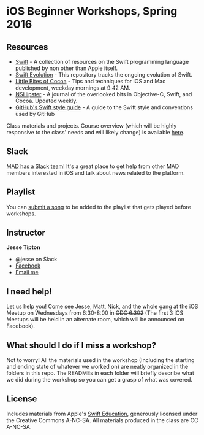 # iOS Beginner Workshops, Spring 2016

## Resources

* [Swift](https://developer.apple.com/swift) - A collection of resources on the Swift programming language published by non other than Apple itself.
* [Swift Evolution](https://github.com/apple/swift-evolution) - This repository tracks the ongoing evolution of Swift.
* [Little Bites of Cocoa](https://littlebitesofcocoa.com) - Tips and techniques for iOS and Mac development, weekday mornings at 9:42 AM.
* [NSHipster](https://nshipster.com) - A journal of the overlooked bits in Objective-C, Swift, and Cocoa. Updated weekly.
* [GitHub's Swift style guide](https://github.com/github/swift-style-guide/blob/master/README.md) - A guide to the Swift style and conventions used by GitHub

Class materials and projects. Course overview (which will be highly responsive to the class' needs and will likely change) is available [here](https://docs.google.com/document/d/1yQ3bC7nxbvQzLUsWP8gnpekn14kmnNnLyTWCipy_V5I/edit?usp=sharing).

## Slack

[MAD has a Slack team](https://utcsmad.slack.com/signup)! It's a great place to get help from other MAD members interested in iOS and talk about news related to the platform.

## Playlist

You can [submit a song](http://utcsmad.com/playlist) to be added to the playlist that gets played before workshops.
## Instructor

**Jesse Tipton**
* @jesse on Slack
* [Facebook](https://facebook.com/jessehtipton)
* [Email me](mailto:jessetipton@utexas.edu)

## I need help!

Let us help you! Come see Jesse, Matt, Nick, and the whole gang at the iOS Meetup on Wednesdays from 6:30-8:00 in ~~GDC 6.302~~ (The first 3 iOS Meetups will be held in an alternate room, which will be announced on Facebook).

## What should I do if I miss a workshop?

Not to worry! All the materials used in the workshop (Including the starting and ending state of whatever we worked on) are neatly organized in the folders in this repo. The READMEs in each folder will briefly describe what we did during the workshop so you can get a grasp of what was covered.

## License

Includes materials from Apple's [Swift Education](https://swifteducation.github.io), generously licensed under the Creative Commons A-NC-SA. All materials produced in the class are CC A-NC-SA.
